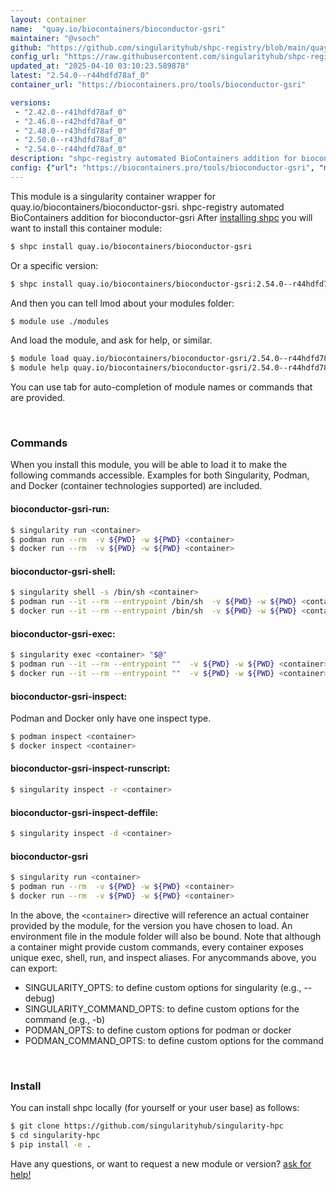 ```yaml
---
layout: container
name:  "quay.io/biocontainers/bioconductor-gsri"
maintainer: "@vsoch"
github: "https://github.com/singularityhub/shpc-registry/blob/main/quay.io/biocontainers/bioconductor-gsri/container.yaml"
config_url: "https://raw.githubusercontent.com/singularityhub/shpc-registry/main/quay.io/biocontainers/bioconductor-gsri/container.yaml"
updated_at: "2025-04-10 03:10:23.589878"
latest: "2.54.0--r44hdfd78af_0"
container_url: "https://biocontainers.pro/tools/bioconductor-gsri"

versions:
 - "2.42.0--r41hdfd78af_0"
 - "2.46.0--r42hdfd78af_0"
 - "2.48.0--r43hdfd78af_0"
 - "2.50.0--r43hdfd78af_0"
 - "2.54.0--r44hdfd78af_0"
description: "shpc-registry automated BioContainers addition for bioconductor-gsri"
config: {"url": "https://biocontainers.pro/tools/bioconductor-gsri", "maintainer": "@vsoch", "description": "shpc-registry automated BioContainers addition for bioconductor-gsri", "latest": {"2.54.0--r44hdfd78af_0": "sha256:70d23497579e44fb50fabee58a1f498913284020af56c677b70b65caca66fd8c"}, "tags": {"2.42.0--r41hdfd78af_0": "sha256:f1960cd105921c9d018e45d23a803bfc8ba2b364f28a06d2a18ea6c4c28a955d", "2.46.0--r42hdfd78af_0": "sha256:ec2edd296f15932b4ca37d871cd0abbbf696cd16945cdc59d63b2cabb6252ee3", "2.48.0--r43hdfd78af_0": "sha256:b69bbabd163d6f22d0267acb2b8f694a67d3c68b949843a5049b583d20fe0ed4", "2.50.0--r43hdfd78af_0": "sha256:cf62fd413875e0d1ab5f19f4135b1726c84d2b2c63267595122622777a398b80", "2.54.0--r44hdfd78af_0": "sha256:70d23497579e44fb50fabee58a1f498913284020af56c677b70b65caca66fd8c"}, "docker": "quay.io/biocontainers/bioconductor-gsri"}
---
```


This module is a singularity container wrapper for quay.io/biocontainers/bioconductor-gsri.
shpc-registry automated BioContainers addition for bioconductor-gsri
After [installing shpc](#install) you will want to install this container module:


```bash
$ shpc install quay.io/biocontainers/bioconductor-gsri
```

Or a specific version:

```bash
$ shpc install quay.io/biocontainers/bioconductor-gsri:2.54.0--r44hdfd78af_0
```

And then you can tell lmod about your modules folder:

```bash
$ module use ./modules
```

And load the module, and ask for help, or similar.

```bash
$ module load quay.io/biocontainers/bioconductor-gsri/2.54.0--r44hdfd78af_0
$ module help quay.io/biocontainers/bioconductor-gsri/2.54.0--r44hdfd78af_0
```

You can use tab for auto-completion of module names or commands that are provided.

<br>

### Commands

When you install this module, you will be able to load it to make the following commands accessible.
Examples for both Singularity, Podman, and Docker (container technologies supported) are included.

#### bioconductor-gsri-run:

```bash
$ singularity run <container>
$ podman run --rm  -v ${PWD} -w ${PWD} <container>
$ docker run --rm  -v ${PWD} -w ${PWD} <container>
```

#### bioconductor-gsri-shell:

```bash
$ singularity shell -s /bin/sh <container>
$ podman run --it --rm --entrypoint /bin/sh  -v ${PWD} -w ${PWD} <container>
$ docker run --it --rm --entrypoint /bin/sh  -v ${PWD} -w ${PWD} <container>
```

#### bioconductor-gsri-exec:

```bash
$ singularity exec <container> "$@"
$ podman run --it --rm --entrypoint ""  -v ${PWD} -w ${PWD} <container> "$@"
$ docker run --it --rm --entrypoint ""  -v ${PWD} -w ${PWD} <container> "$@"
```

#### bioconductor-gsri-inspect:

Podman and Docker only have one inspect type.

```bash
$ podman inspect <container>
$ docker inspect <container>
```

#### bioconductor-gsri-inspect-runscript:

```bash
$ singularity inspect -r <container>
```

#### bioconductor-gsri-inspect-deffile:

```bash
$ singularity inspect -d <container>
```



#### bioconductor-gsri

```bash
$ singularity run <container>
$ podman run --rm  -v ${PWD} -w ${PWD} <container>
$ docker run --rm  -v ${PWD} -w ${PWD} <container>
```


In the above, the `<container>` directive will reference an actual container provided
by the module, for the version you have chosen to load. An environment file in the
module folder will also be bound. Note that although a container
might provide custom commands, every container exposes unique exec, shell, run, and
inspect aliases. For anycommands above, you can export:

 - SINGULARITY_OPTS: to define custom options for singularity (e.g., --debug)
 - SINGULARITY_COMMAND_OPTS: to define custom options for the command (e.g., -b)
 - PODMAN_OPTS: to define custom options for podman or docker
 - PODMAN_COMMAND_OPTS: to define custom options for the command

<br>

### Install

You can install shpc locally (for yourself or your user base) as follows:

```bash
$ git clone https://github.com/singularityhub/singularity-hpc
$ cd singularity-hpc
$ pip install -e .
```

Have any questions, or want to request a new module or version? [ask for help!](https://github.com/singularityhub/singularity-hpc/issues)
